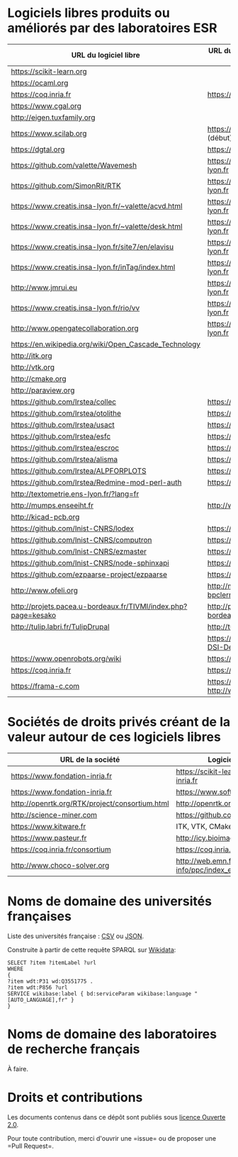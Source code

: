 # Logiciels libres produits ou améliorés par des laboratoires ESR

| URL du logiciel libre                                            | URL du labo contributeur principal               |
|------------------------------------------------------------------|--------------------------------------------------|
| <https://scikit-learn.org>                                       |                                                  |
| <https://ocaml.org>                                              |                                                  |
| <https://coq.inria.fr>                                           | <https://www.inria.fr>                           |
| <https://www.cgal.org>                                           |                                                  |
| <http://eigen.tuxfamily.org>                                     |                                                  |
| <https://www.scilab.org>                                         | <https://www.inria.fr> (début)                   |
| <https://dgtal.org>                                              | <https://liris.cnrs.fr>                          |
| <https://github.com/valette/Wavemesh>                            | <https://www.creatis.insa-lyon.fr>               |
| <https://github.com/SimonRit/RTK>                                | <https://www.creatis.insa-lyon.fr>               |
| <https://www.creatis.insa-lyon.fr/~valette/acvd.html>            | <https://www.creatis.insa-lyon.fr>               |
| <https://www.creatis.insa-lyon.fr/~valette/desk.html>            | <https://www.creatis.insa-lyon.fr>               |
| <https://www.creatis.insa-lyon.fr/site7/en/elavisu>              | <https://www.creatis.insa-lyon.fr>               |
| <https://www.creatis.insa-lyon.fr/inTag/index.html>              | <https://www.creatis.insa-lyon.fr>               |
| <http://www.jmrui.eu>                                            | <https://www.creatis.insa-lyon.fr>               |
| <https://www.creatis.insa-lyon.fr/rio/vv>                        | <https://www.creatis.insa-lyon.fr>               |
| <http://www.opengatecollaboration.org>                           | <https://www.creatis.insa-lyon.fr>               |
| <https://en.wikipedia.org/wiki/Open_Cascade_Technology>          |                                                  |
| <http://itk.org>                                                 |                                                  |
| <http://vtk.org>                                                 |                                                  |
| <http://cmake.org>                                               |                                                  |
| <http://paraview.org>                                            |                                                  |
| <https://github.com/Irstea/collec>                               | <https://www.irstea.fr>                          |
| <https://github.com/Irstea/otolithe>                             | <https://www.irstea.fr>                          |
| <https://github.com/Irstea/usact>                                | <https://www.irstea.fr>                          |
| <https://github.com/Irstea/esfc>                                 | <https://www.irstea.fr>                          |
| <https://github.com/Irstea/escroc>                               | <https://www.irstea.fr>                          |
| <https://github.com/Irstea/alisma>                               | <https://www.irstea.fr>                          |
| <https://github.com/Irstea/ALPFORPLOTS>                          | <https://www.irstea.fr>                          |
| <https://github.com/Irstea/Redmine-mod-perl-auth>                | <https://www.irstea.fr>                          |
| <http://textometrie.ens-lyon.fr/?lang=fr>                        |                                                  |
| <http://mumps.enseeiht.fr>                                       | <http://www.enseeiht.fr>                         |
| <http://kicad-pcb.org>                                           |                                                  |
| <https://github.com/Inist-CNRS/lodex>                            | <https://www.inist.fr>                           |
| <https://github.com/Inist-CNRS/computron>                        | <https://www.inist.fr>                           |
| <https://github.com/Inist-CNRS/ezmaster>                         | <https://www.inist.fr>                           |
| <https://github.com/Inist-CNRS/node-sphinxapi>                   | <https://www.inist.fr>                           |
| <https://github.com/ezpaarse-project/ezpaarse>                   | <https://www.inist.fr>                           |
| <http://www.ofeli.org>                                           | <http://math.univ-bpclermont.fr>                 |
| <http://projets.pacea.u-bordeaux.fr/TIVMI/index.php?page=kesako> | <http://projets.pacea.u-bordeaux.fr/TIVMI>       |
| <http://tulip.labri.fr/TulipDrupal>                              | <http://tulip.labri.fr>                          |
|                                                                  | <https://github.com/CNRS-DSI-Dev>                |
| <https://www.openrobots.org/wiki>                                | <https://www.laas.fr>                            |
| <https://coq.inria.fr>                                           | <https://www.inria.fr>                           |
| <https://frama-c.com>                                            | <https://www.inria.fr>, <http://www-list.cea.fr> |

# Sociétés de droits privés créant de la valeur autour de ces logiciels libres 

| URL de la société                                | Logiciels libres                             |
|--------------------------------------------------|----------------------------------------------|
| <https://www.fondation-inria.fr>                 | <https://scikit-learn.fondation-inria.fr>    |
| <https://www.fondation-inria.fr>                 | <https://www.softwareheritage.org>           |
| <http://openrtk.org/RTK/project/consortium.html> | <http://openrtk.org>                         |
| <http://science-miner.com>                       | <https://github.com/kermitt2/grobid>         |
| <https://www.kitware.fr>                         | ITK, VTK, CMake, Paraview                    |
| <https://www.pasteur.fr>                         | <http://icy.bioimageanalysis.org>            |
| <https://coq.inria.fr/consortium>                | <https://coq.inria.fr>                       |
| <http://www.choco-solver.org>                    | <http://web.emn.fr/x-info/ppc/index_en.html> |

# Noms de domaine des universités françaises

Liste des universités française : [CSV](universites-francaises.csv) ou [JSON](universites-francaises.json).

Construite à partir de cette requête SPARQL sur [Wikidata](https://query.wikidata.org/):

    SELECT ?item ?itemLabel ?url
    WHERE
    {
    ?item wdt:P31 wd:Q3551775 .
    ?item wdt:P856 ?url
    SERVICE wikibase:label { bd:serviceParam wikibase:language "[AUTO_LANGUAGE],fr" }
    }

# Noms de domaine des laboratoires de recherche français

À faire.

# Droits et contributions	

Les documents contenus dans ce dépôt sont publiés sous [licence Ouverte 2.0](LICENSE.txt).

Pour toute contribution, merci d'ouvrir une =issue= ou de proposer une
=Pull Request=.


